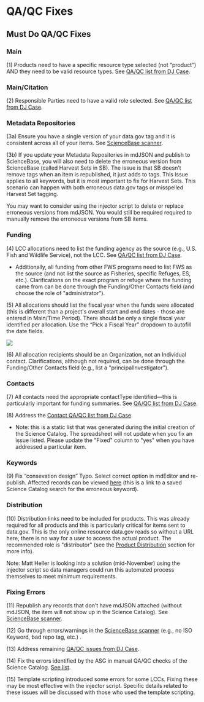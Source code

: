 # QA/QC Fixes

## Must Do QA/QC Fixes

### Main

\(1\) Products need to have a specific resource type selected \(not “product”\) AND they need to be valid resource types. See [QA/QC list from DJ Case](https://lccnetwork.org/science-catalog/api/item/qaqcIssues).

### Main/Citation

\(2\) Responsible Parties need to have a valid role selected. See [QA/QC list from DJ Case](https://lccnetwork.org/science-catalog/api/item/qaqcIssues).

### Metadata Repositories

\(3a\) Ensure you have a single version of your data.gov tag and it is consistent across all of your items. See [ScienceBase scanner](http://calcommons.info/sb2/scansb.php).

\(3b\) If you update your Metadata Repositories in mdJSON and publish to ScienceBase, you will also need to delete the erroneous version from ScienceBase \(called Harvest Sets in SB\). The issue is that SB doesn’t remove tags when an item is republished, it just adds to tags. This issue applies to all keywords, but it is most important to fix for Harvest Sets. This scenario can happen with both erroneous data.gov tags or misspelled Harvest Set tagging.

You may want to consider using the injector script to delete or replace erroneous versions from mdJSON. You would still be required required to manually remove the erroneous versions from SB items.

### Funding

\(4\) LCC allocations need to list the funding agency as the source \(e.g., U.S. Fish and Wildlife Service\), not the LCC. See [QA/QC list from DJ Case](https://lccnetwork.org/science-catalog/api/item/qaqcIssues).

* Additionally, all funding from other FWS programs need to list FWS as the source \(and not list the source as Fisheries, specific Refuges, ES, etc.\). Clarifications on the exact program or refuge where the funding came from can be done through the Funding/Other Contacts field \(and choose the role of "administrator"\).

\(5\) All allocations should list the fiscal year when the funds were allocated \(this is different than a project's overall start and end dates - those are entered in Main/Time Period\). There should be only a single fiscal year identified per allocation. Use the “Pick a Fiscal Year” dropdown to autofill the date fields.

![](https://lh4.googleusercontent.com/HhhIrQf8mZVYMVYCcBX2KtZcRZCDYN20n2gPTDvnm_NBEkeHUc2J9VLiXuIObjSAuXkPbB3Vx-b9CJsKyvxKhZtFJqBQzMLY1GsVAJSSMhhBwMOmDP1zZZxqe2F-caBONgQJEm-o)

\(6\) All allocation recipients should be an Organization, not an Individual contact. Clarifications, although not required, can be done through the Funding/Other Contacts field \(e.g., list a "principalInvestigator"\).

### Contacts

\(7\) All contacts need the appropriate contactType identified—this is particularly important for funding summaries. See [QA/QC list from DJ Case](https://lccnetwork.org/science-catalog/api/item/qaqcIssues).

\(8\) Address the [Contact QA/QC list from DJ Case](https://drive.google.com/open?id=1eUeDjCFpLIiVksmkmzL7-BoBr8ai8rl09FBDIh7Xe3w).

* Note: this is a static list that was generated during the initial creation of the Science Catalog. The spreadsheet will not update when you fix an issue listed. Please update the "Fixed" column to "yes" when you have addressed a particular item.

### Keywords

\(9\) Fix “consevation design” Typo. Select correct option in mdEditor and re-publish. Affected records can be viewed [here](https://lccnetwork.org/catalog#/eJxlT7GOwjAM/ZXIqlSQEOLWbohbEAMDI2LwJaayzjglCQWu6r9fgjpwus3vPfs9vwFaUgoo0AzwTc+7Dy6WWXzLFmXfZTH5AA2gOliADZwoMEJzHKBHuVGWNl4j9ZjYq3EUuVUYT+O4gMp6TcG/3Kue6Z6XE34JZaeqw5YO/JMNPlarCW/V0QOaAqMP6ZMD2WJb8qOFiV5nri/BkS+d8JnJLcVaKIlnlvzgH80oGb2JmFzBzN5uUGQ3dTZ0NfX/HvUcxl+N0GTK) \(this is a link to a saved Science Catalog search for the erroneous keyword\).

### Distribution

\(10\) Distribution links need to be included for products. This was already required for all products and this is particularly critical for items sent to data.gov. This is the only online resource data.gov reads so without a URL here, there is no way for a user to access the actual product. The recommended role is "distributor" \(see the [Product Distribution](../../product-entry-guidance/distribution.md) section for more info\).

Note: Matt Heller is looking into a solution \(mid-November\) using the injector script so data managers could run this automated process themselves to meet minimum requirements.

### Fixing Errors

\(11\) Republish any records that don’t have mdJSON attached \(without mdJSON, the item will not show up in the Science Catalog\). See [ScienceBase scanner](http://calcommons.info/sb2/scansb.php).

\(12\) Go through errors/warnings in the [ScienceBase scanner](http://calcommons.info/sb2/scansb.php) \(e.g., no ISO Keyword, bad repo tag, etc.\) .

\(13\) Address remaining [QA/QC issues from DJ Case](https://lccnetwork.org/science-catalog/api/item/qaqcIssues).

\(14\) Fix the errors identified by the ASG in manual QA/QC checks of the Science Catalog. [See list](https://docs.google.com/spreadsheets/d/1eUeDjCFpLIiVksmkmzL7-BoBr8ai8rl09FBDIh7Xe3w/edit#gid=117396702).

\(15\) Template scripting introduced some errors for some LCCs. Fixing these may be most effective with the injector script. Specific details related to these issues will be discussed with those who used the template scripting.

